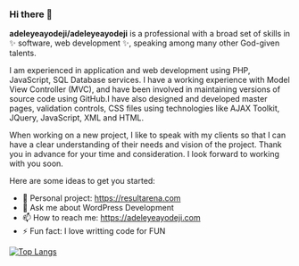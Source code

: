 ### Hi there 👋


**adeleyeayodeji/adeleyeayodeji** is a professional with a broad set of skills in ✨ software, web development ✨, speaking among many other God-given talents.

I am experienced in application and web development using PHP, JavaScript, SQL Database services.
I have a working experience with Model View Controller (MVC), and have been involved in maintaining versions of source code using GitHub.I have also designed and developed master pages, validation controls, CSS files using technologies like AJAX Toolkit, JQuery, JavaScript, XML and HTML.

When working on a new project, I like to speak with my clients so that I can have a clear understanding of their needs and vision of the project. Thank you in advance for your time and consideration. I look forward to working with you soon.

Here are some ideas to get you started:

- 🔭 Personal project: https://resultarena.com
- 💬 Ask me about WordPress Development
- 📫 How to reach me: https://adeleyeayodeji.com
- ⚡ Fun fact: I love writting code for FUN

[![Top Langs](https://github-readme-stats.vercel.app/api/top-langs/?username=adeleyeayodeji)](https://github.com/adeleyeayodeji)
